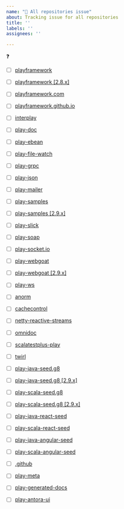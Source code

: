 ```yaml
---
name: "🤯 All repositories issue"
about: Tracking issue for all repositories
title: ''
labels: ''
assignees: ''

---
```


:question:

- [ ] [playframework](https://github.com/playframework/playframework)
- [ ] [playframework [2.8.x]](https://github.com/playframework/playframework/tree/2.8.x)
- [ ] [playframework.com](https://github.com/playframework/playframework.com)
- [ ] [playframework.github.io](https://github.com/playframework/playframework.github.io)
- [ ] [interplay](https://github.com/playframework/interplay)


- [ ] [play-doc](https://github.com/playframework/play-doc)
- [ ] [play-ebean](https://github.com/playframework/play-ebean)
- [ ] [play-file-watch](https://github.com/playframework/play-file-watch)
- [ ] [play-grpc](https://github.com/playframework/play-grpc)
- [ ] [play-json](https://github.com/playframework/play-json)
- [ ] [play-mailer](https://github.com/playframework/play-mailer)
- [ ] [play-samples](https://github.com/playframework/play-samples)
- [ ] [play-samples [2.9.x]](https://github.com/playframework/play-samples/tree/2.9.x)
- [ ] [play-slick](https://github.com/playframework/play-slick)
- [ ] [play-soap](https://github.com/playframework/play-soap)
- [ ] [play-socket.io](https://github.com/playframework/play-socket.io)
- [ ] [play-webgoat](https://github.com/playframework/play-webgoat)
- [ ] [play-webgoat [2.9.x]](https://github.com/playframework/play-webgoat/tree/2.9.x)
- [ ] [play-ws](https://github.com/playframework/play-ws)


- [ ] [anorm](https://github.com/playframework/anorm)
- [ ] [cachecontrol](https://github.com/playframework/cachecontrol)
- [ ] [netty-reactive-streams](https://github.com/playframework/netty-reactive-streams)
- [ ] [omnidoc](https://github.com/playframework/omnidoc)
- [ ] [scalatestplus-play](https://github.com/playframework/scalatestplus-play)
- [ ] [twirl](https://github.com/playframework/twirl)


- [ ] [play-java-seed.g8](https://github.com/playframework/play-java-seed.g8)
- [ ] [play-java-seed.g8 [2.9.x]](https://github.com/playframework/play-java-seed.g8/tree/2.9.x)
- [ ] [play-scala-seed.g8](https://github.com/playframework/play-scala-seed.g8)
- [ ] [play-scala-seed.g8 [2.9.x]](https://github.com/playframework/play-scala-seed.g8/tree/2.9.x)
- [ ] [play-java-react-seed](https://github.com/playframework/play-java-react-seed)
- [ ] [play-scala-react-seed](https://github.com/playframework/play-scala-react-seed)
- [ ] [play-java-angular-seed](https://github.com/playframework/play-java-angular-seed)
- [ ] [play-scala-angular-seed](https://github.com/playframework/play-scala-angular-seed)


- [ ] [.github](https://github.com/playframework/.github)
- [ ] [play-meta](https://github.com/playframework/play-meta)
- [ ] [play-generated-docs](https://github.com/playframework/play-generated-docs)
- [ ] [play-antora-ui](https://github.com/playframework/play-antora-ui)
